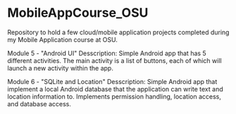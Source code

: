 # MobileAppCourse_OSU
Repository to hold a few cloud/mobile application projects completed during my Mobile Application course at OSU.

Module 5 - "Android UI"
Desscription: Simple Android app that has 5 different activities. The main activity is a list of buttons, each of which will launch a new activity within the app.

Module 6 - "SQLite and Location"
Desscription: Simple Android app that implement a local Android database that the application can write text and location information to. Implements permission handling, location access, and database access.
